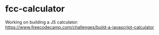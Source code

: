 # fcc-calculator
Working on building a JS calculator: https://www.freecodecamp.com/challenges/build-a-javascript-calculator
